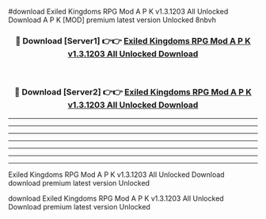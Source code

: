 #download Exiled Kingdoms RPG Mod A P K v1.3.1203 All Unlocked Download A P K [MOD] premium latest version Unlocked 8nbvh 



<div align="center">
<h3>🔴 Download [Server1] 👉👉 <a href="https://apkdownload-94cd0.web.app/">Exiled Kingdoms RPG Mod A P K v1.3.1203 All Unlocked Download</a></h3><br>

<h3>🔴 Download [Server2] 👉👉 <a href="https://apkdownload-94cd0.web.app/">Exiled Kingdoms RPG Mod A P K v1.3.1203 All Unlocked Download</a></h3>
</div>





----------------------------------------------------------

----------------------------------------------------------

----------------------------------------------------------

----------------------------------------------------------

----------------------------------------------------------

----------------------------------------------------------

----------------------------------------------------------

Exiled Kingdoms RPG Mod A P K v1.3.1203 All Unlocked Download download premium latest version Unlocked

download Exiled Kingdoms RPG Mod A P K v1.3.1203 All Unlocked Download premium latest version Unlocked
